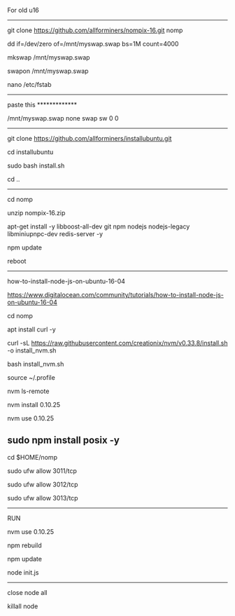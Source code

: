 For old u16
______________________________________________________

git clone https://github.com/allforminers/nompix-16.git nomp

dd if=/dev/zero of=/mnt/myswap.swap bs=1M count=4000

mkswap /mnt/myswap.swap

swapon /mnt/myswap.swap

nano /etc/fstab

______________________________________________________


paste this *************

/mnt/myswap.swap none swap sw 0 0

______________________________________________________


git clone https://github.com/allforminers/installubuntu.git

cd installubuntu

sudo bash install.sh

cd ..

----------------------------------------------------------

cd nomp

unzip nompix-16.zip

apt-get install -y libboost-all-dev git npm nodejs nodejs-legacy libminiupnpc-dev redis-server -y

npm update

reboot

----------------------------------------------------------
how-to-install-node-js-on-ubuntu-16-04

https://www.digitalocean.com/community/tutorials/how-to-install-node-js-on-ubuntu-16-04



cd nomp

apt install curl -y

curl -sL https://raw.githubusercontent.com/creationix/nvm/v0.33.8/install.sh -o install_nvm.sh

bash install_nvm.sh

source ~/.profile

nvm ls-remote

nvm install 0.10.25

nvm use 0.10.25

sudo npm install posix -y
----------------------------------------------------------


cd $HOME/nomp

sudo ufw allow 3011/tcp

sudo ufw allow 3012/tcp

sudo ufw allow 3013/tcp

______________________________________________________
RUN

nvm use 0.10.25

npm rebuild

npm update

node init.js

______________________________________________________

close node all

killall node











